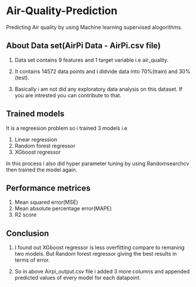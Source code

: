 # Air-Quality-Prediction
Predicting Air quality by using Machine learning supervised alogorithms.
## About Data set(AirPi Data - AirPi.csv file)

1. Data set contains 9 features and 1 target variable i.e air_quality.

2. It contains 14572 data points and i didvide data into 70%(train) and 30%(test).
3. Basically i am not did any exploratory data analysis on this dataset. If you are intrested you can contribute to that.
## Trained models
It is a regreesion problem so i trained 3 models i.e

1. Linear regression
2. Random forest regressor 
3. XGboost regressor

In this process i also did hyper parameter tuning by using Randomsearchcv then trained the model again.
## Performance metrices

1. Mean squared error(MSE)
2. Mean absolute percentage error(MAPE)
3. R2 score
## Conclusion

1. I found out XGboost regressor is less overfitting compare to remaning two models. But Random forest regressor giving the best results in terms of error.

2. So in above Airpi_output.csv file i added 3 more columns and appended predicted values of every model for each datapoint.
